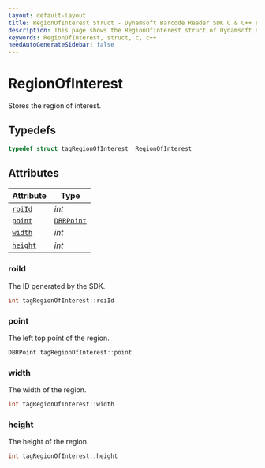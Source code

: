 ```yaml
---
layout: default-layout
title: RegionOfInterest Struct - Dynamsoft Barcode Reader SDK C & C++ Edition
description: This page shows the RegionOfInterest struct of Dynamsoft Barcode Reader SDK C & C++ Edition.
keywords: RegionOfInterest, struct, c, c++
needAutoGenerateSidebar: false
---
```



# RegionOfInterest
Stores the region of interest.  

## Typedefs

```cpp
typedef struct tagRegionOfInterest  RegionOfInterest
```  

## Attributes
  
| Attribute | Type |
|---------- | ---- |
| [`roiId`](#roiid) | *int* |
| [`point`](#point) | [`DBRPoint`](DBRPoint.md) |
| [`width`](#width) | *int* |
| [`height`](#height) | *int* |


### roiId
The ID generated by the SDK.
```cpp
int tagRegionOfInterest::roiId
```

### point
The left top point of the region.
```cpp
DBRPoint tagRegionOfInterest::point
```

### width
The width of the region.
```cpp
int tagRegionOfInterest::width
```

### height
The height of the region.
```cpp
int tagRegionOfInterest::height
```
